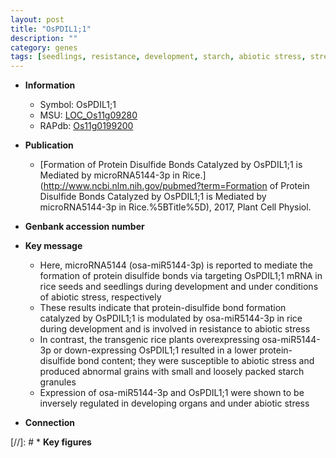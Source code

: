 ```yaml
---
layout: post
title: "OsPDIL1;1"
description: ""
category: genes
tags: [seedlings, resistance, development, starch, abiotic stress, stress, biotic stress, R protein]
---
```


* **Information**  
    + Symbol: OsPDIL1;1  
    + MSU: [LOC_Os11g09280](http://rice.plantbiology.msu.edu/cgi-bin/ORF_infopage.cgi?orf=LOC_Os11g09280)  
    + RAPdb: [Os11g0199200](http://rapdb.dna.affrc.go.jp/viewer/gbrowse_details/irgsp1?name=Os11g0199200)  

* **Publication**  
    + [Formation of Protein Disulfide Bonds Catalyzed by OsPDIL1;1 is Mediated by microRNA5144-3p in Rice.](http://www.ncbi.nlm.nih.gov/pubmed?term=Formation of Protein Disulfide Bonds Catalyzed by OsPDIL1;1 is Mediated by microRNA5144-3p in Rice.%5BTitle%5D), 2017, Plant Cell Physiol.

* **Genbank accession number**  

* **Key message**  
    + Here, microRNA5144 (osa-miR5144-3p) is reported to mediate the formation of protein disulfide bonds via targeting OsPDIL1;1 mRNA in rice seeds and seedlings during development and under conditions of abiotic stress, respectively
    + These results indicate that protein-disulfide bond formation catalyzed by OsPDIL1;1 is modulated by osa-miR5144-3p in rice during development and is involved in resistance to abiotic stress
    + In contrast, the transgenic rice plants overexpressing osa-miR5144-3p or down-expressing OsPDIL1;1 resulted in a lower protein-disulfide bond content; they were susceptible to abiotic stress and produced abnormal grains with small and loosely packed starch granules
    + Expression of osa-miR5144-3p and OsPDIL1;1 were shown to be inversely regulated in developing organs and under abiotic stress

* **Connection**  

[//]: # * **Key figures**  



